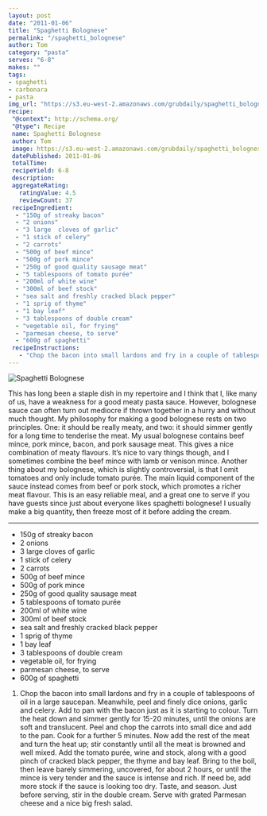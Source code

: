 ```yaml
---
layout: post
date: "2011-01-06"
title: "Spaghetti Bolognese"
permalink: "/spaghetti_bolognese"
author: Tom
category: "pasta"
serves: "6-8"
makes: ""
tags:
- spaghetti
- carbonara
- pasta
img_url: "https://s3.eu-west-2.amazonaws.com/grubdaily/spaghetti_bolognese.jpg"
recipe:
 "@context": http://schema.org/
 "@type": Recipe
 name: Spaghetti Bolognese
 author: Tom
 image: https://s3.eu-west-2.amazonaws.com/grubdaily/spaghetti_bolognese.jpg
 datePublished: 2011-01-06
 totalTime:
 recipeYield: 6-8
 description:
 aggregateRating:
   ratingValue: 4.5
   reviewCount: 37
 recipeIngredient:
  - "150g of streaky bacon"
  - "2 onions"
  - "3 large  cloves of garlic"
  - "1 stick of celery"
  - "2 carrots"
  - "500g of beef mince"
  - "500g of pork mince"
  - "250g of good quality sausage meat"
  - "5 tablespoons of tomato purée"
  - "200ml of white wine"
  - "300ml of beef stock"
  - "sea salt and freshly cracked black pepper"
  - "1 sprig of thyme"
  - "1 bay leaf"
  - "3 tablespoons of double cream"
  - "vegetable oil, for frying"
  - "parmesan cheese, to serve"
  - "600g of spaghetti"
 recipeInstructions:
   - "Chop the bacon into small lardons and fry in a couple of tablespoons of oil in a large saucepan. Meanwhile, peel and finely dice onions, garlic and celery. Add to pan with the bacon just as it is starting to colour. Turn the heat down and simmer gently for 15-20 minutes, until the onions are soft and translucent. Peel and chop the carrots into small dice and add to the pan. Cook for a further 5 minutes. Now add the rest of the meat and turn the heat up; stir constantly until all the meat is browned and well mixed. Add the tomato purée, wine and stock, along with a good pinch of cracked black pepper, the thyme and bay leaf. Bring to the boil, then leave barely simmering, uncovered, for about 2 hours, or until the mince is very tender and the sauce is intense and rich. If need be, add more stock if the sauce is looking too dry. Taste, and season. Just before serving, stir in the double cream. Serve with grated Parmesan cheese and a nice big fresh salad."
---
```

<img src="https://s3.eu-west-2.amazonaws.com/grubdaily/spaghetti_bolognese.jpg" alt="Spaghetti Bolognese" />

This has long been a staple dish in my repertoire and I think that I, like many of us, have a weakness for a good meaty pasta sauce. However, bolognese sauce can often turn out mediocre if thrown together in a hurry and without much thought. My philosophy for making a good bolognese rests on two principles. One: it should be really meaty, and two: it should simmer gently for a long time to tenderise the meat. My usual bolognese contains beef mince, pork mince, bacon, and pork sausage meat. This gives a nice combination of meaty flavours. It’s nice to vary things though, and I sometimes combine the beef mince with lamb or venison mince. Another thing about my bolognese, which is slightly controversial, is that I omit tomatoes and only include tomato purée. The main liquid component of the sauce instead comes from beef or pork stock, which promotes a richer meat flavour. This is an easy reliable meal, and a great one to serve if you have guests since just about everyone likes spaghetti bolognese! I usually make a big quantity, then freeze most of it before adding the cream.

---
* 150g of streaky bacon
* 2 onions
* 3 large  cloves of garlic
* 1 stick of celery
* 2 carrots
* 500g of beef mince
* 500g of pork mince
* 250g of good quality sausage meat
* 5 tablespoons of tomato purée
* 200ml of white wine
* 300ml of beef stock
* sea salt and freshly cracked black pepper
* 1 sprig of thyme
* 1 bay leaf
* 3 tablespoons of double cream
* vegetable oil, for frying
* parmesan cheese, to serve
* 600g of spaghetti

1. Chop the bacon into small lardons and fry in a couple of tablespoons of oil in a large saucepan. Meanwhile, peel and finely dice onions, garlic and celery. Add to pan with the bacon just as it is starting to colour. Turn the heat down and simmer gently for 15-20 minutes, until the onions are soft and translucent. Peel and chop the carrots into small dice and add to the pan. Cook for a further 5 minutes. Now add the rest of the meat and turn the heat up; stir constantly until all the meat is browned and well mixed. Add the tomato purée, wine and stock, along with a good pinch of cracked black pepper, the thyme and bay leaf. Bring to the boil, then leave barely simmering, uncovered, for about 2 hours, or until the mince is very tender and the sauce is intense and rich. If need be, add more stock if the sauce is looking too dry. Taste, and season. Just before serving, stir in the double cream. Serve with grated Parmesan cheese and a nice big fresh salad.

